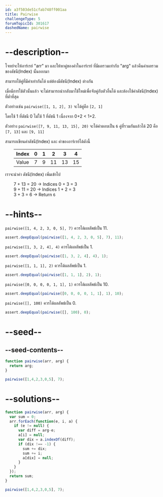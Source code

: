 ```yaml
---
id: a3f503de51cfab748ff001aa
title: Pairwise
challengeType: 5
forumTopicId: 301617
dashedName: pairwise
---
```


# --description--

โจทย์จะให้อาร์เรย์ "arr" มา และให้หาคู่ของค่าในอาร์เรย์ ที่มีผลรวมเท่ากับ  "arg" แล้วคืนค่าผลรวมของดัชนี(Index) นั้นออกมา

สามารถใช้คู่ที่มีค่าเท่ากันได้ แต่ต้องมีดัชนี(Index) ต่างกัน

เมื่อมีการใช้ตัวนั้นแล้ว จะไม่สามารถนำกลับมาใช้ใหม่เพื่อจับคู่กับตัวอื่นได้ และต้องใช้ค่าดัชนี(Index) ที่ต่ำที่สุด

ตัวอย่างเช่น `pairwise([1, 1, 2], 3)` จะได้คู่คือ `[2, 1]`

โดยใช้ 1 ที่ดัชนี 0  ไม่ใช้ 1 ที่ดัชนี 1  เนื่องจาก 0+2 &lt; 1+2.



ตัวอย่าง `pairwise([7, 9, 11, 13, 15], 20)` จะได้คำตอบเป็น `6` คู่ที่รวมกันแล้วได้ 20 คือ `[7, 13]` และ `[9, 11]`

สามารถเขียนค่าดัชนี(Index) และ ค่าของอาร์เรย์ได้ดังนี้

<div style='margin-left: 2em;'>

| Index | 0 | 1 | 2  | 3  | 4  |
| ----- | - | - | -- | -- | -- |
| Value | 7 | 9 | 11 | 13 | 15 |

</div>

เราจะนำค่า ดัชนี(Index) เพิ่มเข้าไป

<div style='margin-left: 2em;'>

7 + 13 = 20 → Indices 0 + 3 = 3  
9 + 11 = 20 → Indices 1 + 2 = 3  
3 + 3 = 6 → Return `6`

</div>

# --hints--

`pairwise([1, 4, 2, 3, 0, 5], 7)` ควรได้ผลลัพธ์เป็น 11.

```js
assert.deepEqual(pairwise([1, 4, 2, 3, 0, 5], 7), 11);
```

`pairwise([1, 3, 2, 4], 4)` ควรได้ผลลัพธ์เป็น 1.

```js
assert.deepEqual(pairwise([1, 3, 2, 4], 4), 1);
```

`pairwise([1, 1, 1], 2)` ควรได้ผลลัพธ์เป็น 1.

```js
assert.deepEqual(pairwise([1, 1, 1], 2), 1);
```

`pairwise([0, 0, 0, 0, 1, 1], 1)` ควรได้ผลลัพธ์เป็น 10.

```js
assert.deepEqual(pairwise([0, 0, 0, 0, 1, 1], 1), 10);
```

`pairwise([], 100)` ควรได้ผลลัพธ์เป็น 0.

```js
assert.deepEqual(pairwise([], 100), 0);
```

# --seed--

## --seed-contents--

```js
function pairwise(arr, arg) {
  return arg;
}

pairwise([1,4,2,3,0,5], 7);
```

# --solutions--

```js
function pairwise(arr, arg) {
  var sum = 0;
  arr.forEach(function(e, i, a) {
    if (e != null) {
      var diff = arg-e;
      a[i] = null;
      var dix = a.indexOf(diff);
      if (dix !== -1) {
        sum += dix;
        sum += i;
        a[dix] = null;
      }
    }
  });
  return sum;
}

pairwise([1,4,2,3,0,5], 7);
```
